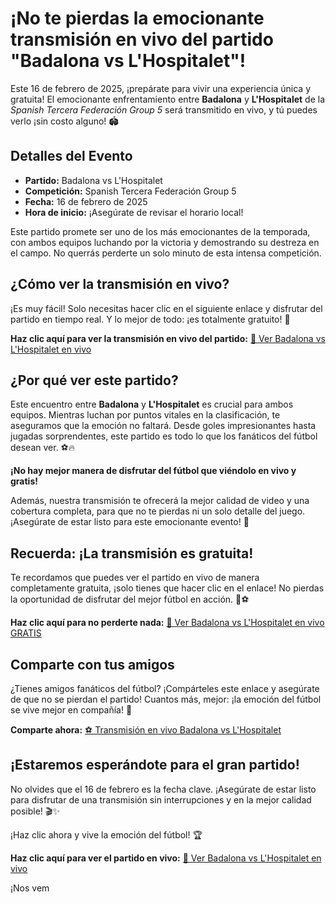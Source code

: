 # ¡No te pierdas la emocionante transmisión en vivo del partido "Badalona vs L'Hospitalet"!

Este 16 de febrero de 2025, ¡prepárate para vivir una experiencia única y gratuita! El emocionante enfrentamiento entre **Badalona** y **L'Hospitalet** de la _Spanish Tercera Federación Group 5_ será transmitido en vivo, y tú puedes verlo ¡sin costo alguno! 🏟️

## Detalles del Evento

- **Partido:** Badalona vs L'Hospitalet
- **Competición:** Spanish Tercera Federación Group 5
- **Fecha:** 16 de febrero de 2025
- **Hora de inicio:** ¡Asegúrate de revisar el horario local!

Este partido promete ser uno de los más emocionantes de la temporada, con ambos equipos luchando por la victoria y demostrando su destreza en el campo. No querrás perderte un solo minuto de esta intensa competición.

## ¿Cómo ver la transmisión en vivo?

¡Es muy fácil! Solo necesitas hacer clic en el siguiente enlace y disfrutar del partido en tiempo real. Y lo mejor de todo: ¡es totalmente gratuito! 🎥

**Haz clic aquí para ver la transmisión en vivo del partido:** [🔴 Ver Badalona vs L'Hospitalet en vivo](https://tinyurl.com/livestreamfreeo?st=Badalona+vs+L%27Hospitalet&si=ghc)

## ¿Por qué ver este partido?

Este encuentro entre **Badalona** y **L'Hospitalet** es crucial para ambos equipos. Mientras luchan por puntos vitales en la clasificación, te aseguramos que la emoción no faltará. Desde goles impresionantes hasta jugadas sorprendentes, este partido es todo lo que los fanáticos del fútbol desean ver. ⚽🔥

**¡No hay mejor manera de disfrutar del fútbol que viéndolo en vivo y gratis!**

Además, nuestra transmisión te ofrecerá la mejor calidad de video y una cobertura completa, para que no te pierdas ni un solo detalle del juego. ¡Asegúrate de estar listo para este emocionante evento! 📲

## Recuerda: ¡La transmisión es gratuita!

Te recordamos que puedes ver el partido en vivo de manera completamente gratuita, ¡solo tienes que hacer clic en el enlace! No pierdas la oportunidad de disfrutar del mejor fútbol en acción. 💪⚽

**Haz clic aquí para no perderte nada:** [🎯 Ver Badalona vs L'Hospitalet en vivo GRATIS](https://tinyurl.com/livestreamfreeo?st=Badalona+vs+L%27Hospitalet&si=ghc)

## Comparte con tus amigos

¿Tienes amigos fanáticos del fútbol? ¡Compárteles este enlace y asegúrate de que no se pierdan el partido! Cuantos más, mejor: ¡la emoción del fútbol se vive mejor en compañía! 🙌

**Comparte ahora:** [⚽️ Transmisión en vivo Badalona vs L'Hospitalet](https://tinyurl.com/livestreamfreeo?st=Badalona+vs+L%27Hospitalet&si=ghc)

## ¡Estaremos esperándote para el gran partido!

No olvides que el 16 de febrero es la fecha clave. ¡Asegúrate de estar listo para disfrutar de una transmisión sin interrupciones y en la mejor calidad posible! 🎬✨

¡Haz clic ahora y vive la emoción del fútbol! 🏆

**Haz clic aquí para ver el partido en vivo:** [👀 Ver Badalona vs L'Hospitalet en vivo](https://tinyurl.com/livestreamfreeo?st=Badalona+vs+L%27Hospitalet&si=ghc)

¡Nos vem
